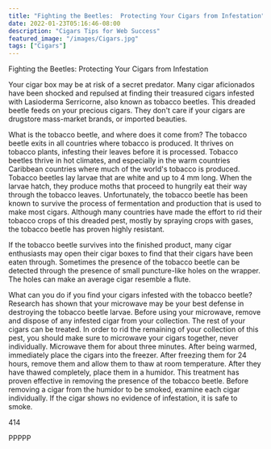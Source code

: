 ```yaml
---
title: "Fighting the Beetles:  Protecting Your Cigars from Infestation"
date: 2022-01-23T05:16:46-08:00
description: "Cigars Tips for Web Success"
featured_image: "/images/Cigars.jpg"
tags: ["Cigars"]
---
```


Fighting the Beetles:  Protecting Your Cigars from Infestation

Your cigar box may be at risk of a secret predator.  Many cigar aficionados have been shocked and repulsed at finding their treasured cigars infested with Lasioderma Serricorne, also known as tobacco beetles.  This dreaded beetle feeds on your precious cigars.  They don't care if your cigars are drugstore mass-market brands, or imported beauties.  

What is the tobacco beetle, and where does it come from?  The tobacco beetle exits in all countries where tobacco is produced.  It thrives on tobacco plants, infesting their leaves before it is processed.  Tobacco beetles thrive in hot climates, and especially in the warm countries Caribbean countries where much of the world's tobacco is produced.  Tobacco beetles lay larvae that are white and up to 4 mm long.  When the larvae hatch, they produce moths that proceed to hungrily eat their way through the tobacco leaves.  Unfortunately, the tobacco beetle has been known to survive the process of fermentation and production that is used to make most cigars. Although many countries have made the effort to rid their tobacco crops of this dreaded pest, mostly by spraying crops with gases, the tobacco beetle has proven highly resistant.  

If the tobacco beetle survives into the finished product, many cigar enthusiasts may open their cigar boxes to find that their cigars have been eaten through.  Sometimes the presence of the tobacco beetle can be detected through the presence of small puncture-like holes on the wrapper.  The holes can make an average cigar resemble a flute.  

What can you do if you find your cigars infested with the tobacco beetle?  Research has shown that your microwave may be your best defense in destroying the tobacco beetle larvae.  Before using your microwave, remove and dispose of any infested cigar from your collection.  The rest of your cigars can be treated.  In order to rid the remaining of your collection of this pest, you should make sure to microwave your cigars together, never individually.  Microwave them for about three minutes.  After being warmed, immediately place the cigars into the freezer.  After freezing them for 24 hours, remove them and allow them to thaw at room temperature.  After they have thawed completely, place them in a humidor.  This treatment has proven effective in removing the presence of the tobacco beetle.  Before removing a cigar from the humidor to be smoked, examine each cigar individually.  If the cigar shows no evidence of infestation, it is safe to smoke.  

414

PPPPP

